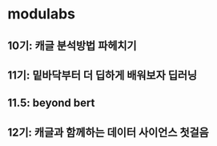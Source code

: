 # modulabs

## 10기: 캐글 분석방법 파헤치기
## 11기: 밑바닥부터 더 딥하게 배워보자 딥러닝
## 11.5: beyond bert
## 12기: 캐글과 함께하는 데이터 사이언스 첫걸음
